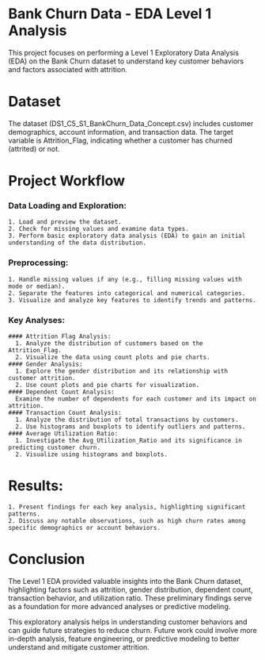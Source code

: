# Bank Churn Data - EDA Level 1 Analysis 
This project focuses on performing a Level 1 Exploratory Data Analysis (EDA) on the Bank Churn dataset to understand key customer behaviors and factors associated with attrition.

# Dataset 
The dataset (DS1_C5_S1_BankChurn_Data_Concept.csv) includes customer demographics, account information, and transaction data. The target variable is Attrition_Flag, indicating whether a customer has churned (attrited) or not.

# Project Workflow
  ### Data Loading and Exploration:
  
    1. Load and preview the dataset.
    2. Check for missing values and examine data types.
    3. Perform basic exploratory data analysis (EDA) to gain an initial understanding of the data distribution.

  ### Preprocessing:

    1. Handle missing values if any (e.g., filling missing values with mode or median).
    2. Separate the features into categorical and numerical categories.
    3. Visualize and analyze key features to identify trends and patterns.

  ### Key Analyses:

    #### Attrition Flag Analysis:
      1. Analyze the distribution of customers based on the Attrition_Flag.
      2. Visualize the data using count plots and pie charts.
    #### Gender Analysis:
      1. Explore the gender distribution and its relationship with customer attrition.
      2. Use count plots and pie charts for visualization.
    #### Dependent Count Analysis:
      Examine the number of dependents for each customer and its impact on attrition.
    #### Transaction Count Analysis:
      1. Analyze the distribution of total transactions by customers.
      2. Use histograms and boxplots to identify outliers and patterns.
    #### Average Utilization Ratio:
      1. Investigate the Avg_Utilization_Ratio and its significance in predicting customer churn.
      2. Visualize using histograms and boxplots.
    
  # Results:
  
    1. Present findings for each key analysis, highlighting significant patterns.
    2. Discuss any notable observations, such as high churn rates among specific demographics or account behaviors.

# Conclusion 
The Level 1 EDA provided valuable insights into the Bank Churn dataset, highlighting factors such as attrition, gender distribution, dependent count, transaction behavior, and utilization ratio. These preliminary findings serve as a foundation for more advanced analyses or predictive modeling.

This exploratory analysis helps in understanding customer behaviors and can guide future strategies to reduce churn. Future work could involve more in-depth analysis, feature engineering, or predictive modeling to better understand and mitigate customer attrition.
